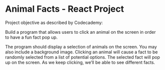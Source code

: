 # Animal Facts - React Project

Project objective as described by Codecademy:

Build a program that allows users to click an animal on the screen in order to have a fun fact pop up.

The program should display a selection of animals on the screen. You may also include a background image. 
Clicking an animal will cause a fact to be randomly selected from a list of potential options. 
The selected fact will pop up on the screen. As we keep clicking, we’ll be able to see different facts.
